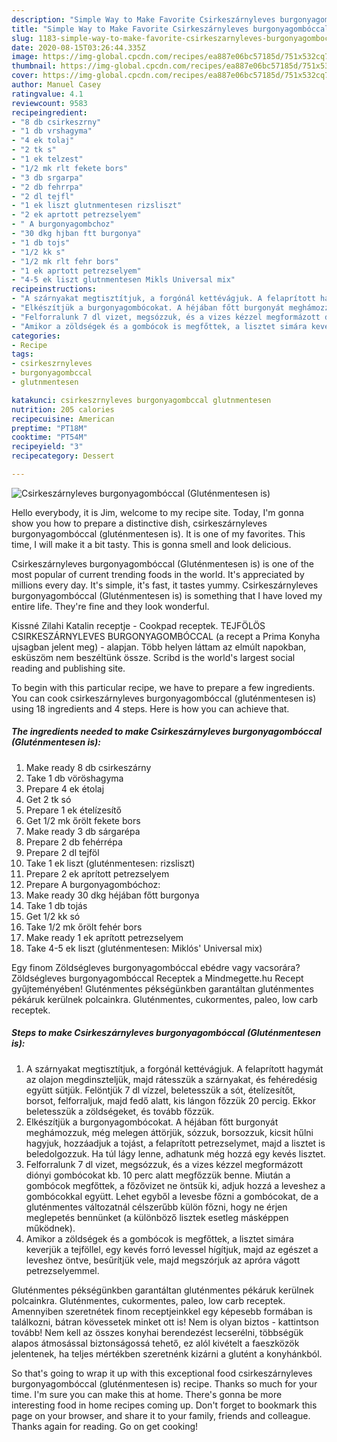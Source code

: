 ```yaml
---
description: "Simple Way to Make Favorite Csirkeszárnyleves burgonyagombóccal (Gluténmentesen is)"
title: "Simple Way to Make Favorite Csirkeszárnyleves burgonyagombóccal (Gluténmentesen is)"
slug: 1183-simple-way-to-make-favorite-csirkeszarnyleves-burgonyagomboccal-glutenmentesen-is
date: 2020-08-15T03:26:44.335Z
image: https://img-global.cpcdn.com/recipes/ea887e06bc57185d/751x532cq70/csirkeszarnyleves-burgonyagomboccal-glutenmentesen-is-recept-foto.jpg
thumbnail: https://img-global.cpcdn.com/recipes/ea887e06bc57185d/751x532cq70/csirkeszarnyleves-burgonyagomboccal-glutenmentesen-is-recept-foto.jpg
cover: https://img-global.cpcdn.com/recipes/ea887e06bc57185d/751x532cq70/csirkeszarnyleves-burgonyagomboccal-glutenmentesen-is-recept-foto.jpg
author: Manuel Casey
ratingvalue: 4.1
reviewcount: 9583
recipeingredient:
- "8 db csirkeszrny"
- "1 db vrshagyma"
- "4 ek tolaj"
- "2 tk s"
- "1 ek telzest"
- "1/2 mk rlt fekete bors"
- "3 db srgarpa"
- "2 db fehrrpa"
- "2 dl tejfl"
- "1 ek liszt glutnmentesen rizsliszt"
- "2 ek aprtott petrezselyem"
- " A burgonyagombchoz"
- "30 dkg hjban ftt burgonya"
- "1 db tojs"
- "1/2 kk s"
- "1/2 mk rlt fehr bors"
- "1 ek aprtott petrezselyem"
- "4-5 ek liszt glutnmentesen Mikls Universal mix"
recipeinstructions:
- "A szárnyakat megtisztítjuk, a forgónál kettévágjuk. A felaprított hagymát az olajon megdinszteljük, majd rátesszük a szárnyakat, és fehéredésig együtt sütjük. Felöntjük 7 dl vízzel, beletesszük a sót, ételízesítőt, borsot, felforraljuk, majd fedő alatt, kis lángon főzzük 20 percig. Ekkor beletesszük a zöldségeket, és tovább főzzük."
- "Elkészítjük a burgonyagombócokat. A héjában főtt burgonyát meghámozzuk, még melegen áttörjük, sózzuk, borsozzuk, kicsit hűlni hagyjuk, hozzáadjuk a tojást, a felaprított petrezselymet, majd a lisztet is beledolgozzuk. Ha túl lágy lenne, adhatunk még hozzá egy kevés lisztet."
- "Felforralunk 7 dl vizet, megsózzuk, és a vizes kézzel megformázott diónyi gombócokat kb. 10 perc alatt megfőzzük benne. Miután a gombócok megfőttek, a főzővizet ne öntsük ki, adjuk hozzá a leveshez a gombócokkal együtt. Lehet egyből a levesbe főzni a gombócokat, de a gluténmentes változatnál célszerűbb külön főzni, hogy ne érjen meglepetés bennünket (a különböző lisztek esetleg másképpen működnek)."
- "Amikor a zöldségek és a gombócok is megfőttek, a lisztet simára keverjük a tejföllel, egy kevés forró levessel hígítjuk, majd az egészet a leveshez öntve, besűrítjük vele, majd megszórjuk az apróra vágott petrezselyemmel."
categories:
- Recipe
tags:
- csirkeszrnyleves
- burgonyagombccal
- glutnmentesen

katakunci: csirkeszrnyleves burgonyagombccal glutnmentesen 
nutrition: 205 calories
recipecuisine: American
preptime: "PT18M"
cooktime: "PT54M"
recipeyield: "3"
recipecategory: Dessert

---
```



![Csirkeszárnyleves burgonyagombóccal (Gluténmentesen is)](https://img-global.cpcdn.com/recipes/ea887e06bc57185d/751x532cq70/csirkeszarnyleves-burgonyagomboccal-glutenmentesen-is-recept-foto.jpg)

Hello everybody, it is Jim, welcome to my recipe site. Today, I'm gonna show you how to prepare a distinctive dish, csirkeszárnyleves burgonyagombóccal (gluténmentesen is). It is one of my favorites. This time, I will make it a bit tasty. This is gonna smell and look delicious.

Csirkeszárnyleves burgonyagombóccal (Gluténmentesen is) is one of the most popular of current trending foods in the world. It's appreciated by millions every day. It's simple, it's fast, it tastes yummy. Csirkeszárnyleves burgonyagombóccal (Gluténmentesen is) is something that I have loved my entire life. They're fine and they look wonderful.

Kissné Zilahi Katalin receptje - Cookpad receptek. TEJFÖLÖS CSIRKESZÁRNYLEVES BURGONYAGOMBÓCCAL (a recept a Prima Konyha ujsagban jelent meg) - alapjan. Több helyen láttam az elmúlt napokban, esküszöm nem beszéltünk össze. Scribd is the world&#39;s largest social reading and publishing site.


To begin with this particular recipe, we have to prepare a few ingredients. You can cook csirkeszárnyleves burgonyagombóccal (gluténmentesen is) using 18 ingredients and 4 steps. Here is how you can achieve that.

<!--inarticleads1-->

##### The ingredients needed to make Csirkeszárnyleves burgonyagombóccal (Gluténmentesen is):

1. Make ready 8 db csirkeszárny
1. Take 1 db vöröshagyma
1. Prepare 4 ek étolaj
1. Get 2 tk só
1. Prepare 1 ek ételízesítő
1. Get 1/2 mk őrölt fekete bors
1. Make ready 3 db sárgarépa
1. Prepare 2 db fehérrépa
1. Prepare 2 dl tejföl
1. Take 1 ek liszt (gluténmentesen: rizsliszt)
1. Prepare 2 ek aprított petrezselyem
1. Prepare  A burgonyagombóchoz:
1. Make ready 30 dkg héjában főtt burgonya
1. Take 1 db tojás
1. Get 1/2 kk só
1. Take 1/2 mk őrölt fehér bors
1. Make ready 1 ek aprított petrezselyem
1. Take 4-5 ek liszt (gluténmentesen: Miklós&#39; Universal mix)


Egy finom Zöldségleves burgonyagombóccal ebédre vagy vacsorára? Zöldségleves burgonyagombóccal Receptek a Mindmegette.hu Recept gyűjteményében! Gluténmentes pékségünkben garantáltan gluténmentes pékáruk kerülnek polcainkra. Gluténmentes, cukormentes, paleo, low carb receptek. 

<!--inarticleads2-->

##### Steps to make Csirkeszárnyleves burgonyagombóccal (Gluténmentesen is):

1. A szárnyakat megtisztítjuk, a forgónál kettévágjuk. A felaprított hagymát az olajon megdinszteljük, majd rátesszük a szárnyakat, és fehéredésig együtt sütjük. Felöntjük 7 dl vízzel, beletesszük a sót, ételízesítőt, borsot, felforraljuk, majd fedő alatt, kis lángon főzzük 20 percig. Ekkor beletesszük a zöldségeket, és tovább főzzük.
1. Elkészítjük a burgonyagombócokat. A héjában főtt burgonyát meghámozzuk, még melegen áttörjük, sózzuk, borsozzuk, kicsit hűlni hagyjuk, hozzáadjuk a tojást, a felaprított petrezselymet, majd a lisztet is beledolgozzuk. Ha túl lágy lenne, adhatunk még hozzá egy kevés lisztet.
1. Felforralunk 7 dl vizet, megsózzuk, és a vizes kézzel megformázott diónyi gombócokat kb. 10 perc alatt megfőzzük benne. Miután a gombócok megfőttek, a főzővizet ne öntsük ki, adjuk hozzá a leveshez a gombócokkal együtt. Lehet egyből a levesbe főzni a gombócokat, de a gluténmentes változatnál célszerűbb külön főzni, hogy ne érjen meglepetés bennünket (a különböző lisztek esetleg másképpen működnek).
1. Amikor a zöldségek és a gombócok is megfőttek, a lisztet simára keverjük a tejföllel, egy kevés forró levessel hígítjuk, majd az egészet a leveshez öntve, besűrítjük vele, majd megszórjuk az apróra vágott petrezselyemmel.


Gluténmentes pékségünkben garantáltan gluténmentes pékáruk kerülnek polcainkra. Gluténmentes, cukormentes, paleo, low carb receptek. Amennyiben szeretnétek finom receptjeinkkel egy képesebb formában is találkozni, bátran kövessetek minket ott is! Nem is olyan biztos - kattintson tovább! Nem kell az összes konyhai berendezést lecserélni, többségük alapos átmosással biztonságossá tehető, ez alól kivételt a faeszközök jelentenek, ha teljes mértékben szeretnénk kizárni a glutént a konyhánkból. 

So that's going to wrap it up with this exceptional food csirkeszárnyleves burgonyagombóccal (gluténmentesen is) recipe. Thanks so much for your time. I'm sure you can make this at home. There's gonna be more interesting food in home recipes coming up. Don't forget to bookmark this page on your browser, and share it to your family, friends and colleague. Thanks again for reading. Go on get cooking!
